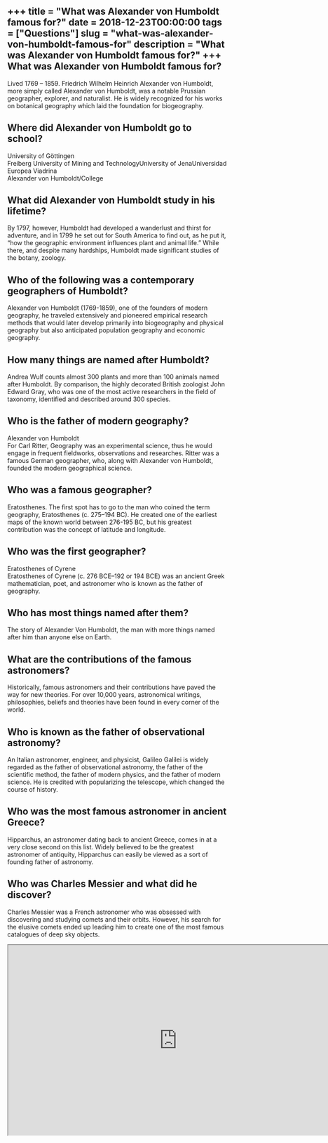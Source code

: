 +++
title = "What was Alexander von Humboldt famous for?"
date = 2018-12-23T00:00:00
tags = ["Questions"]
slug = "what-was-alexander-von-humboldt-famous-for"
description = "What was Alexander von Humboldt famous for?"
+++
What was Alexander von Humboldt famous for?
-------------------------------------------

Lived 1769 – 1859. Friedrich Wilhelm Heinrich Alexander von Humboldt, more simply called Alexander von Humboldt, was a notable Prussian geographer, explorer, and naturalist. He is widely recognized for his works on botanical geography which laid the foundation for biogeography.

Where did Alexander von Humboldt go to school?
----------------------------------------------

 University of Göttingen  
Freiberg University of Mining and TechnologyUniversity of JenaUniversidad Europea Viadrina  
Alexander von Humboldt/College

What did Alexander von Humboldt study in his lifetime?
------------------------------------------------------

By 1797, however, Humboldt had developed a wanderlust and thirst for adventure, and in 1799 he set out for South America to find out, as he put it, “how the geographic environment influences plant and animal life.” While there, and despite many hardships, Humboldt made significant studies of the botany, zoology.

Who of the following was a contemporary geographers of Humboldt?
----------------------------------------------------------------

Alexander von Humboldt (1769-1859), one of the founders of modern geography, he traveled extensively and pioneered empirical research methods that would later develop primarily into biogeography and physical geography but also anticipated population geography and economic geography.

How many things are named after Humboldt?
-----------------------------------------

Andrea Wulf counts almost 300 plants and more than 100 animals named after Humboldt. By comparison, the highly decorated British zoologist John Edward Gray, who was one of the most active researchers in the field of taxonomy, identified and described around 300 species.

Who is the father of modern geography?
--------------------------------------

Alexander von Humboldt  
For Carl Ritter, Geography was an experimental science, thus he would engage in frequent fieldworks, observations and researches. Ritter was a famous German geographer, who, along with Alexander von Humboldt, founded the modern geographical science.

Who was a famous geographer?
----------------------------

Eratosthenes. The first spot has to go to the man who coined the term geography, Eratosthenes (c. 275–194 BC). He created one of the earliest maps of the known world between 276-195 BC, but his greatest contribution was the concept of latitude and longitude.

Who was the first geographer?
-----------------------------

Eratosthenes of Cyrene  
Eratosthenes of Cyrene (c. 276 BCE–192 or 194 BCE) was an ancient Greek mathematician, poet, and astronomer who is known as the father of geography.

Who has most things named after them?
-------------------------------------

The story of Alexander Von Humboldt, the man with more things named after him than anyone else on Earth.

What are the contributions of the famous astronomers?
-----------------------------------------------------

Historically, famous astronomers and their contributions have paved the way for new theories. For over 10,000 years, astronomical writings, philosophies, beliefs and theories have been found in every corner of the world.

Who is known as the father of observational astronomy?
------------------------------------------------------

An Italian astronomer, engineer, and physicist, Galileo Galilei is widely regarded as the father of observational astronomy, the father of the scientific method, the father of modern physics, and the father of modern science. He is credited with popularizing the telescope, which changed the course of history.

Who was the most famous astronomer in ancient Greece?
-----------------------------------------------------

Hipparchus, an astronomer dating back to ancient Greece, comes in at a very close second on this list. Widely believed to be the greatest astronomer of antiquity, Hipparchus can easily be viewed as a sort of founding father of astronomy.

Who was Charles Messier and what did he discover?
-------------------------------------------------

Charles Messier was a French astronomer who was obsessed with discovering and studying comets and their orbits. However, his search for the elusive comets ended up leading him to create one of the most famous catalogues of deep sky objects.

<iframe allow="accelerometer; autoplay; clipboard-write; encrypted-media; gyroscope; picture-in-picture" allowfullscreen="" class="__youtube_prefs__  epyt-is-override  no-lazyload" data-no-lazy="1" data-origheight="433" data-origwidth="770" data-skipgform_ajax_framebjll="" height="433" id="_ytid_25898" loading="lazy" src="https://www.youtube.com/embed/bwGKqiOyIAM?enablejsapi=1&autoplay=0&cc_load_policy=0&cc_lang_pref=&iv_load_policy=1&loop=0&modestbranding=0&rel=1&fs=1&playsinline=0&autohide=2&theme=dark&color=red&controls=1&" title="YouTube player" width="770"></iframe>